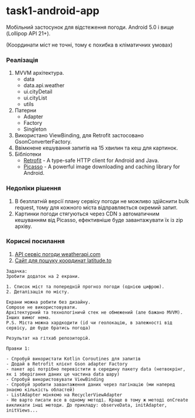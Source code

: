 # task1-android-app

Мобільний застосунок для відстеження погоди. Android 5.0 і вище (Lollipop API 21+).



(Координати міст не точні, тому є похибка в кліматичних умовах) 

### Реалізація
1. MVVM архітектура.
    - data
    - data.api.weather
    - ui.cityDetail
    - ui.cityList
    - utils
2. Патерни
   - Adapter
   - Factory
   - Singleton
3. Використано ViewBinding, для Retrofit застосовано GsonConverterFactory.
4. Ввімкнене кешування запитів на 15 хвилин та кеш для картинок.
5. Бібліотеки 
   - [Retrofit](https://square.github.io/retrofit/) - A type-safe HTTP client for Android and Java.
   - [Picasso](https://square.github.io/picasso/) - A powerful image downloading and caching library for Android.

### Недоліки рішення
1. В безплатній версії плану сервісу погоди не можливо здійснити bulk request, тому для кожного міста відправляється окремий запит.
2. Картинки погоди стягуються через CDN з автоматичним кешуванням від Picasso, ефективніше буде завантажувати їх із zip архіву.

### Корисні посилання
1. [API сервіс погоди weatherapi.com](https://www.weatherapi.com/api-explorer.aspx#current)
2. [Сайт для пошуку координат latitude.to](https://latitude.to/map/ua/ukraine/regions)

```
Задачка:
Зробити додаток на 2 екрани.

1. Список міст та попередній прогноз погоди (однією цифрою).
2. Деталізація по місту.

Екрани можна робити без дизайну.
Compose не використовувати.
Архітектурний та технологіничй стек не обмежений (але бажано MVVM).
Інших вимог нема.
P.S. Міста можна хардкодити (id чи геолокацію, в залежності від сервісу, де буде братись погода)

Результат на гітхаб репозиторій.
```

```
Правки 1:

- Спробуй використати Kotlin Coroutines для запитів
- Додай в Retrofit клієнт Gson adapter Factory
- пакет api потрібно перевістити в середину пакету data (нетвокрінг, як і зберігання даних це частина data шару)
- Спробуй використовувати ViewBinding 
- Спробуй зробити завантаження даних через пагінацію (ми наперед знаємо кількість областей)
- ListAdapter міняємо на RecyclerViewAdapter
- Не варто писати все в одному методі. Краще в тому ж методі onCreate викликати інші методи. До прикладу: observeData, initAdapter, initViews...
```